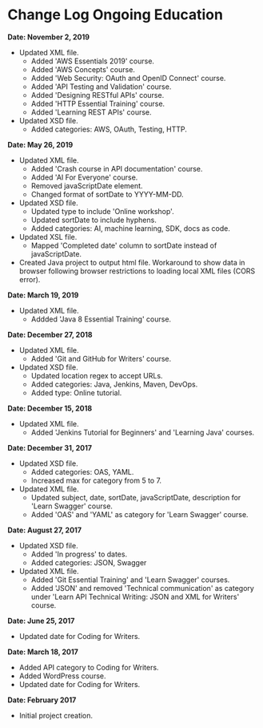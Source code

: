 # Change Log Ongoing Education

**Date: November 2, 2019**

  * Updated XML file.
    * Added 'AWS Essentials 2019' course.
    * Added 'AWS Concepts' course.
    * Added 'Web Security: OAuth and OpenID Connect' course.
    * Added 'API Testing and Validation' course.
    * Added 'Designing RESTful APIs' course.
    * Added 'HTTP Essential Training' course.
    * Added 'Learning REST APIs' course.
  * Updated XSD file.
    * Added categories: AWS, OAuth, Testing, HTTP.

**Date: May 26, 2019**

  * Updated XML file.
    * Added 'Crash course in API documentation' course.
    * Added 'AI For Everyone' course.
    * Removed javaScriptDate element.
    * Changed format of sortDate to YYYY-MM-DD.
  * Updated XSD file.
    * Updated type to include 'Online workshop'.
    * Updated sortDate to include hyphens.
    * Added categories: AI, machine learning, SDK, docs as code.
  * Updated XSL file.
    * Mapped 'Completed date' column to sortDate instead of javaScriptDate.
  * Created Java project to output html file. Workaround to show data in browser following browser restrictions to loading local XML files (CORS error).
  
**Date: March 19, 2019**

* Updated XML file.
  * Addded 'Java 8 Essential Training' course.
    
**Date: December 27, 2018**

* Updated XML file.
  * Added 'Git and GitHub for Writers' course.
* Updated XSD file.
  * Updated location regex to accept URLs.
  * Added categories: Java, Jenkins, Maven, DevOps.
  * Added type: Online tutorial.

**Date: December 15, 2018**

* Updated XML file.
  * Added 'Jenkins Tutorial for Beginners' and 'Learning Java' courses.

**Date: December 31, 2017**

* Updated XSD file.
  * Added categories: OAS, YAML.
  * Increased max for category from 5 to 7.
* Updated XML file.
  * Updated subject, date, sortDate, javaScriptDate, description for 'Learn Swagger' course.
  * Added 'OAS' and 'YAML' as category for 'Learn Swagger' course.

**Date: August 27, 2017**

* Updated XSD file.
  * Added 'In progress' to dates.
  * Added categories: JSON, Swagger
* Updated XML file.
  * Added 'Git Essential Training' and 'Learn Swagger' courses. 
  * Added 'JSON' and removed 'Technical communication' as category under 'Learn API Technical Writing: JSON and XML for Writers' course.

**Date: June 25, 2017**

* Updated date for Coding for Writers.

**Date: March 18, 2017**

* Added API category to Coding for Writers.
* Added WordPress course.
* Updated date for Coding for Writers.

**Date: February 2017**

* Initial project creation.